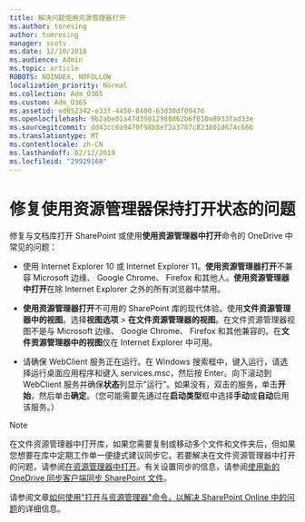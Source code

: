 ```yaml
---
title: 解决问题使用资源管理器打开
ms.author: toresing
author: tomresing
manager: scotv
ms.date: 12/10/2018
ms.audience: Admin
ms.topic: article
ROBOTS: NOINDEX, NOFOLLOW
localization_priority: Normal
ms.collection: Adm_O365
ms.custom: Adm_O365
ms.assetid: ed852342-e33f-4450-8400-63d30df09476
ms.openlocfilehash: 9b2abe01a47d39812988d62b6f010a8933fad33e
ms.sourcegitcommit: dd43cc0a9470f98b8ef2a3787c823801d674c666
ms.translationtype: MT
ms.contentlocale: zh-CN
ms.lasthandoff: 02/12/2019
ms.locfileid: "29929168"
---
```

# <a name="fix-problems-with-open-with-explorer"></a>修复使用资源管理器保持打开状态的问题

修复与文档库打开 SharePoint 或使用**使用资源管理器中打开**命令的 OneDrive 中常见的问题： 
  
- 使用 Internet Explorer 10 或 Internet Explorer 11。**使用资源管理器打开**不兼容 Microsoft 边缘、 Google Chrome、 Firefox 和其他人。**使用资源管理器中打开**在除 Internet Explorer 之外的所有浏览器中禁用。 
    
- **使用资源管理器打开**不可用的 SharePoint 库的现代体验。使用**文件资源管理器中的视图**。选择**视图选项** \> **在文件资源管理器的视图**。在文件资源管理器视图不是与 Microsoft 边缘、 Google Chrome、 Firefox 和其他兼容的。在**文件资源管理器中的视图**仅在 Internet Explorer 中可用。 
    
- 请确保 WebClient 服务正在运行。在 Windows 搜索框中，键入运行，请选择运行桌面应用程序和键入 services.msc，然后按 Enter。向下滚动到 WebClient 服务并确保**状态**列显示"运行"。如果没有，双击的服务，单击**开始**，然后单击**确定**。（您可能需要先通过在**启动类型**框中选择**手动**或**自动**启用该服务。） 
    
> [!NOTE]
> 在文件资源管理器中打开库，如果您需要复制或移动多个文件和文件夹后，但如果您想要在库中定期工作单一便捷式建议同步它。若要解决在文件资源管理器中打开的问题，请参阅[在资源管理器中打开](https://go.microsoft.com/fwlink/?linkid=871665)。有关设置同步的信息，请参阅[使用新的 OneDrive 同步客户端同步 SharePoint 文件](https://go.microsoft.com/fwlink/?linkid=871666)。
  
请参阅文章[如何使用"打开与资源管理器"命令，以解决 SharePoint Online 中的问题](https://support.office.com/article/How-to-use-the-Open-with-Explorer-command-to-troubleshoot-issues-in-SharePoint-Online-87155331-0c92-4224-a4c1-da5c21c4ade4)的详细信息。 
  

